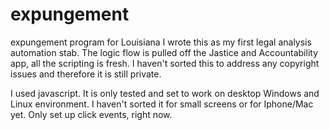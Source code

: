 # expungement
expungement program for Louisiana
I wrote this as my first legal analysis automation stab. The logic flow is pulled off the Jastice and Accountability app, all the scripting is fresh. I haven't sorted this to address any copyright issues and therefore it is still private.

I used javascript. It is only tested and set to work on desktop Windows and Linux environment. I haven't sorted it for small screens or for Iphone/Mac yet. Only set up click events, right now.

